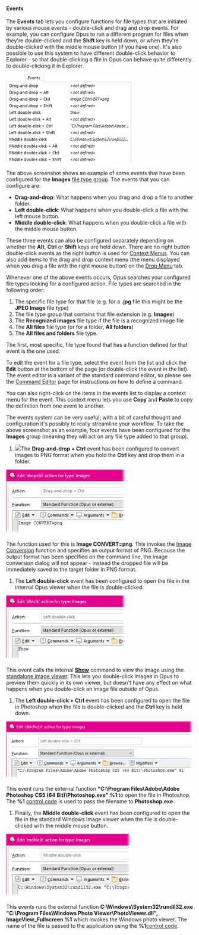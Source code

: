 #### Events

The **Events** tab lets you configure functions for file types that are initiated by various mouse events - double-click and drag and drop events. For example, you can configure Opus to run a different program for files when they're double-clicked and the **Shift** key is held down, or when they're double-clicked with the middle mouse button (if you have one). It's also possible to use this system to have different double-click behavior to Explorer - so that double-clicking a file in Opus can behave quite differently to double-clicking it in Explorer.

![](/Manual/images/media/filetypes_-_events.png) 

The above screenshot shows an example of some events that have been configured for the **Images** [file type group](../file_type_groups.md). The events that you can configure are:

- **Drag-and-drop**: What happens when you drag and drop a file to another folder.
- **Left double-click**: What happens when you double-click a file with the left mouse button.
- **Middle double-click**: What happens when you double-click a file with the middle mouse button.

These three events can also be configured separately depending on whether the **Alt**, **Ctrl** or **Shift** keys are held down. There are no right button double-click events as the right button is used for [Context Menus](context_menu.md). You can also add items to the drag and drop context menu (the menu displayed when you drag a file with the right mouse button) on the [Drop Menu](drop_menu.md) tab.

Whenever one of the above events occurs, Opus searches your configured file types looking for a configured action. File types are searched in the following order:

1.  The specific file type for that file (e.g. for a **.jpg** file this might be the **JPEG Image** file type)
2.  The file type group that contains that file extension (e.g. **Images**)
3.  The **Recognized images** file type if the file is a recognized image file
4.  The **All files** file type (or for a folder, **All folders**)
5.  The **All files and folders** file type.

The first, most specific, file type found that has a function defined for that event is the one used.

To edit the event for a file type, select the event from the list and click the **Edit** button at the bottom of the page (or double-click the event in the list). The event editor is a variant of the standard command editor, so please see the [Command Editor](/Manual/customize/creating_your_own_buttons/command_editor/RAEDME.md) page for instructions on how to define a command.

You can also right-click on the items in the events list to display a context menu for the event. This context menu lets you use **Copy** and **Paste** to copy the definition from one event to another.

The events system can be very useful; with a bit of careful thought and configuration it's possibly to really streamline your workflow. To take the above screenshot as an example, four events have been configured for the **Images** group (meaning they will act on any file type added to that group).

1.  ![](/anchor/convertpng/)The **Drag-and-drop + Ctrl** event has been configured to convert images to PNG format when you hold the **Ctrl** key and drop them in a folder.

![](/Manual/images/media/event_-_dropctrl.png)

The function used for this is **Image CONVERT=png**. This invokes the [Image Conversion](/Manual/additional_functionality/image_conversion/RAEDME.md) function and specifies an output format of PNG. Because the output format has been specified on the command line, the image conversion dialog will not appear - instead the dropped file will be immediately saved to the target folder in PNG format.

1.  The **Left double-click** event has been configured to open the file in the internal Opus viewer when the file is double-clicked.

![](/Manual/images/media/event_-_dblclk.png)

This event calls the internal **[Show](/Manual/reference/command_reference/internal_commands/show.md)** command to view the image using the [standalone image viewer](/Manual/additional_functionality/viewing_images/RAEDME.md). This lets you double-click images in Opus to preview them quickly in its own viewer, but doesn't have any effect on what happens when you double-click an image file outside of Opus.

1.  The **Left double-click + Ctrl** event has been configured to open the file in Photoshop when the file is double-clicked and the **Ctrl** key is held down.

![](/Manual/images/media/event_-_dblclkctrl.png)

This event runs the external function **"C:\Program Files\Adobe\Adobe Photoshop CS5 (64 Bit)\Photoshop.exe" %1** to open the file in Photoshop. The **%1** [control code](/Manual/customize/creating_your_own_buttons/passing_files_to_external_programs.md) is used to pass the filename to **Photoshop.exe**.

1.  Finally, the **Middle double-click** event has been configured to open the file in the standard Windows image viewer when the file is double-clicked with the middle mouse button.

![](/Manual/images/media/event_-_middleclk.png)

This events runs the external function **C:\Windows\System32\rundll32.exe "C:\Program Files\Windows Photo Viewer\PhotoViewer.dll", ImageView_Fullscreen %1** which invokes the Windows photo viewer. The name of the file is passed to the application using the **%1**[control code](/Manual/customize/creating_your_own_buttons/passing_files_to_external_programs.md).

 
